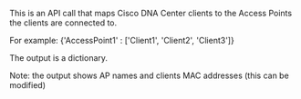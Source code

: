 This is an API call that maps Cisco DNA Center clients to the Access Points the clients are connected to.

For example:
{'AccessPoint1' : ['Client1', 'Client2', 'Client3']}

The output is a dictionary.

Note: the output shows AP names and clients MAC addresses (this can be modified)
